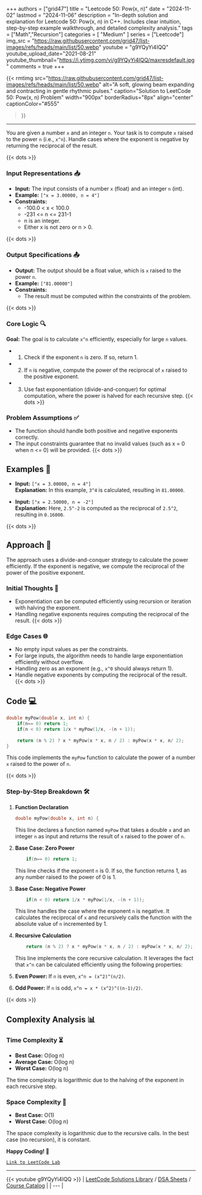 
+++
authors = ["grid47"]
title = "Leetcode 50: Pow(x, n)"
date = "2024-11-02"
lastmod = "2024-11-06"
description = "In-depth solution and explanation for Leetcode 50: Pow(x, n) in C++. Includes clear intuition, step-by-step example walkthrough, and detailed complexity analysis."
tags = ["Math","Recursion"]
categories = [
    "Medium"
]
series = ["Leetcode"]
img_src = "https://raw.githubusercontent.com/grid47/list-images/refs/heads/main/list/50.webp"
youtube = "g9YQyYi4IQQ"
youtube_upload_date="2021-08-21"
youtube_thumbnail="https://i.ytimg.com/vi/g9YQyYi4IQQ/maxresdefault.jpg"
comments = true
+++


{{< rmtimg 
    src="https://raw.githubusercontent.com/grid47/list-images/refs/heads/main/list/50.webp" 
    alt="A soft, glowing beam expanding and contracting in gentle rhythmic pulses."
    caption="Solution to LeetCode 50: Pow(x, n) Problem"
    width="900px"
    borderRadius="8px"
    align="center" 
    captionColor="#555"
>}}
---
You are given a number `x` and an integer `n`. Your task is to compute `x` raised to the power `n` (i.e., `x^n`). Handle cases where the exponent is negative by returning the reciprocal of the result.
<!--more-->
{{< dots >}}
### Input Representations 📥
- **Input:** The input consists of a number `x` (float) and an integer `n` (int).
- **Example:** `["x = 3.00000, n = 4"]`
- **Constraints:**
	- -100.0 < x < 100.0
	- -231 <= n <= 231-1
	- n is an integer.
	- Either x is not zero or n > 0.

{{< dots >}}
### Output Specifications 📤
- **Output:** The output should be a float value, which is `x` raised to the power `n`.
- **Example:** `["81.00000"]`
- **Constraints:**
	- The result must be computed within the constraints of the problem.

{{< dots >}}
### Core Logic 🔍
**Goal:** The goal is to calculate `x^n` efficiently, especially for large `n` values.

- 1. Check if the exponent `n` is zero. If so, return 1.
- 2. If `n` is negative, compute the power of the reciprocal of `x` raised to the positive exponent.
- 3. Use fast exponentiation (divide-and-conquer) for optimal computation, where the power is halved for each recursive step.
{{< dots >}}
### Problem Assumptions ✅
- The function should handle both positive and negative exponents correctly.
- The input constraints guarantee that no invalid values (such as x = 0 when n <= 0) will be provided.
{{< dots >}}
## Examples 🧩
- **Input:** `["x = 3.00000, n = 4"]`  \
  **Explanation:** In this example, `3^4` is calculated, resulting in `81.00000`.

- **Input:** `["x = 2.50000, n = -2"]`  \
  **Explanation:** Here, `2.5^-2` is computed as the reciprocal of `2.5^2`, resulting in `0.16000`.

{{< dots >}}
## Approach 🚀
The approach uses a divide-and-conquer strategy to calculate the power efficiently. If the exponent is negative, we compute the reciprocal of the power of the positive exponent.

### Initial Thoughts 💭
- Exponentiation can be computed efficiently using recursion or iteration with halving the exponent.
- Handling negative exponents requires computing the reciprocal of the result.
{{< dots >}}
### Edge Cases 🌐
- No empty input values as per the constraints.
- For large inputs, the algorithm needs to handle large exponentiation efficiently without overflow.
- Handling zero as an exponent (e.g., `x^0` should always return 1).
- Handle negative exponents by computing the reciprocal of the result.
{{< dots >}}
## Code 💻
```cpp
double myPow(double x, int n) {
    if(n== 0) return 1;
    if(n < 0) return 1/x * myPow(1/x, -(n + 1));
    
    return (n % 2) ? x * myPow(x * x, n / 2) : myPow(x * x, n/ 2);
}
```

This code implements the `myPow` function to calculate the power of a number `x` raised to the power of `n`.

{{< dots >}}
### Step-by-Step Breakdown 🛠️
1. **Function Declaration**
	```cpp
	double myPow(double x, int n) {
	```
	This line declares a function named `myPow` that takes a double `x` and an integer `n` as input and returns the result of `x` raised to the power of `n`.

2. **Base Case: Zero Power**
	```cpp
	    if(n== 0) return 1;
	```
	This line checks if the exponent `n` is 0. If so, the function returns 1, as any number raised to the power of 0 is 1.

3. **Base Case: Negative Power**
	```cpp
	    if(n < 0) return 1/x * myPow(1/x, -(n + 1));
	```
	This line handles the case where the exponent `n` is negative. It calculates the reciprocal of `x` and recursively calls the function with the absolute value of `n` incremented by 1.

4. **Recursive Calculation**
	```cpp
	    return (n % 2) ? x * myPow(x * x, n / 2) : myPow(x * x, n/ 2);
	```
	This line implements the core recursive calculation. It leverages the fact that `x^n` can be calculated efficiently using the following properties:
1. **Even Power:** If `n` is even, `x^n = (x^2)^(n/2)`.
2. **Odd Power:** If `n` is odd, `x^n = x * (x^2)^((n-1)/2)`.

{{< dots >}}
## Complexity Analysis 📊
### Time Complexity ⏳
- **Best Case:** O(log n)
- **Average Case:** O(log n)
- **Worst Case:** O(log n)

The time complexity is logarithmic due to the halving of the exponent in each recursive step.

### Space Complexity 💾
- **Best Case:** O(1)
- **Worst Case:** O(log n)

The space complexity is logarithmic due to the recursive calls. In the best case (no recursion), it is constant.

**Happy Coding! 🎉**


[`Link to LeetCode Lab`](https://leetcode.com/problems/powx-n/description/)

---
{{< youtube g9YQyYi4IQQ >}}
| [LeetCode Solutions Library](https://grid47.xyz/leetcode/) / [DSA Sheets](https://grid47.xyz/sheets/) / [Course Catalog](https://grid47.xyz/courses/) |
| --- |

